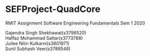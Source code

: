 # SEFProject-QuadCore
RMIT Assignment Software Engineering Fundamentals Sem 1 2020

Gajendra Singh Shekhawat(s3796520)\
Haffaz Mohammad Sattar(s3773788)\
Juilee Nitin Kulkarni(s3801971)\
Sunil Subhash Veer(s3788546)
